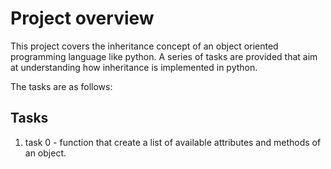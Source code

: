 # Project overview

This project covers the inheritance concept of an object oriented programming language like python.
A series of tasks are provided that aim at understanding how inheritance is implemented in python.

The tasks are as follows:

## Tasks

1. task 0 - function that create a list of available attributes and methods of an object.
